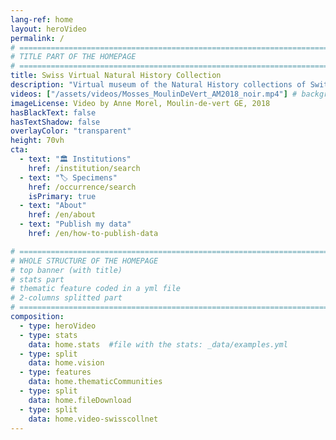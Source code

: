```yaml
---
lang-ref: home
layout: heroVideo
permalink: /
# ====================================================================================
# TITLE PART OF THE HOMEPAGE
# ====================================================================================
title: Swiss Virtual Natural History Collection
description: "Virtual museum of the Natural History collections of Switzerland"
videos: ["/assets/videos/Mosses_MoulinDeVert_AM2018_noir.mp4"] # background: "{{ site.data.images.home.src }}"
imageLicense: Video by Anne Morel, Moulin-de-vert GE, 2018
hasBlackText: false
hasTextShadow: false
overlayColor: "transparent"
height: 70vh
cta:
  - text: "🏛️ Institutions"
    href: /institution/search
  - text: "🏷️ Specimens"
    href: /occurrence/search
    isPrimary: true
  - text: "About"
    href: /en/about
  - text: "Publish my data"
    href: /en/how-to-publish-data

# ====================================================================================
# WHOLE STRUCTURE OF THE HOMEPAGE
# top banner (with title)
# stats part
# thematic feature coded in a yml file
# 2-columns splitted part
# ====================================================================================
composition:
  - type: heroVideo
  - type: stats
    data: home.stats  #file with the stats: _data/examples.yml
  - type: split
    data: home.vision
  - type: features
    data: home.thematicCommunities
  - type: split
    data: home.fileDownload
  - type: split
    data: home.video-swisscollnet
---
```

